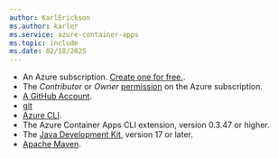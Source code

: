 ```yaml
---
author: KarlErickson
ms.author: karler
ms.service: azure-container-apps
ms.topic: include
ms.date: 02/18/2025
---
```


- An Azure subscription. [Create one for free.](https://azure.microsoft.com/free/).
- The *Contributor* or *Owner* [permission](../role-based-access-control/role-assignments-portal.yml?tabs=current) on the Azure subscription.
- [A GitHub Account](https://github.com/join).
- [git](https://git-scm.com/downloads)
- [Azure CLI](/cli/azure/install-azure-cli).
- The Azure Container Apps CLI extension, version 0.3.47 or higher.
- The [Java Development Kit](/java/openjdk/install), version 17 or later.
- [Apache Maven](https://maven.apache.org/download.cgi).
